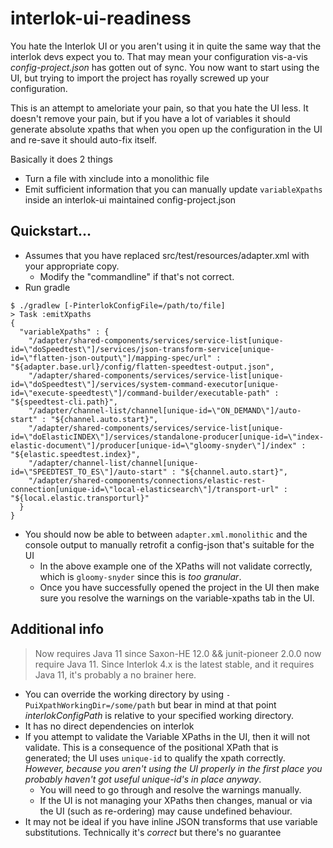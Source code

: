 # interlok-ui-readiness

You hate the Interlok UI or you aren't using it in quite the same way that the interlok devs expect you to. That may mean your configuration vis-a-vis _config-project.json_ has gotten out of sync. You now want to start using the UI, but trying to import the project has royally screwed up your configuration.

This is an attempt to ameloriate your pain, so that you hate the UI less. It doesn't remove your pain, but if you have a lot of variables it should generate absolute xpaths that when you open up the configuration in the UI and re-save it should auto-fix itself.

Basically it does 2 things
- Turn a file with xinclude into a monolithic file
- Emit sufficient information that you can manually update `variableXpaths` inside an interlok-ui maintained config-project.json

## Quickstart...

- Assumes that you have replaced src/test/resources/adapter.xml with your appropriate copy.
    - Modify the "commandline" if that's not correct.
- Run gradle
```
$ ./gradlew [-PinterlokConfigFile=/path/to/file]
> Task :emitXpaths
{
  "variableXpaths" : {
    "/adapter/shared-components/services/service-list[unique-id=\"doSpeedtest\"]/services/json-transform-service[unique-id=\"flatten-json-output\"]/mapping-spec/url" : "${adapter.base.url}/config/flatten-speedtest-output.json",
    "/adapter/shared-components/services/service-list[unique-id=\"doSpeedtest\"]/services/system-command-executor[unique-id=\"execute-speedtest\"]/command-builder/executable-path" : "${speedtest-cli.path}",
    "/adapter/channel-list/channel[unique-id=\"ON_DEMAND\"]/auto-start" : "${channel.auto.start}",
    "/adapter/shared-components/services/service-list[unique-id=\"doElasticINDEX\"]/services/standalone-producer[unique-id=\"index-elastic-document\"]/producer[unique-id=\"gloomy-snyder\"]/index" : "${elastic.speedtest.index}",
    "/adapter/channel-list/channel[unique-id=\"SPEEDTEST_TO_ES\"]/auto-start" : "${channel.auto.start}",
    "/adapter/shared-components/connections/elastic-rest-connection[unique-id=\"local-elasticsearch\"]/transport-url" : "${local.elastic.transporturl}"
  }
}
```

- You should now be able to between `adapter.xml.monolithic` and the console output to manually retrofit a config-json that's suitable for the UI
    - In the above example one of the XPaths will not validate correctly, which is `gloomy-snyder` since this is _too granular_.
    - Once you have successfully opened the project in the UI then make sure you resolve the warnings on the variable-xpaths tab in the UI.

## Additional info

> Now requires Java 11 since Saxon-HE 12.0 && junit-pioneer 2.0.0 now require Java 11. Since Interlok 4.x is the latest stable, and it requires Java 11, it's probably a no brainer here.

- You can override the working directory by using `-PuiXpathWorkingDir=/some/path` but bear in mind at that point _interlokConfigPath_ is relative to your specified working directory.
- It has no direct dependencies on interlok
- If you attempt to validate the Variable XPaths in the UI, then it will not validate. This is a consequence of the positional XPath that is generated; the UI uses `unique-id` to qualify the xpath correctly. _However, because you aren't using the UI properly in the first place you probably haven't got useful unique-id's in place anyway_.
  - You will need to go through and resolve the warnings manually.
  - If the UI is not managing your XPaths then changes, manual or via the UI (such as re-ordering) may cause undefined behaviour.
- It may not be ideal if you have inline JSON transforms that use variable substitutions. Technically it's _correct_ but there's no guarantee


